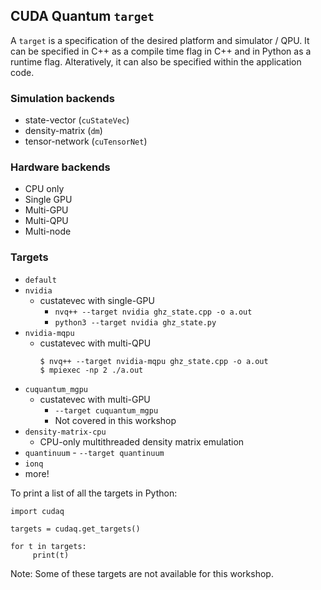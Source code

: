 ## CUDA Quantum `target` 
A `target` is a specification of the desired platform and simulator / QPU. It can be specified in C++ as a compile time flag in C++ and in Python as a runtime flag. Alteratively, it can also be specified within the application code. 

### Simulation backends
- state-vector (`cuStateVec`) 
- density-matrix (`dm`) 
- tensor-network (`cuTensorNet`)

### Hardware backends
- CPU only   
- Single GPU   
- Multi-GPU 
- Multi-QPU 
- Multi-node 

### Targets
- `default` 
- `nvidia` 
	- custatevec with single-GPU
        - `nvq++ --target nvidia ghz_state.cpp -o a.out`
        - `python3 --target nvidia ghz_state.py`  
- `nvidia-mqpu` 
	- custatevec with multi-QPU
        ```
        $ nvq++ --target nvidia-mqpu ghz_state.cpp -o a.out
        $ mpiexec -np 2 ./a.out
        ```
- `cuquantum_mgpu` 
	- custatevec with multi-GPU
        - `--target cuquantum_mgpu`
        - Not covered in this workshop
- `density-matrix-cpu` 
	- CPU-only multithreaded density matrix emulation
- `quantinuum` 
        - `--target quantinuum`
- `ionq` 
- more!

To print a list of all the targets in Python:

```
import cudaq

targets = cudaq.get_targets()

for t in targets:
     print(t)
```



Note: Some of these targets are not available for this workshop. 



